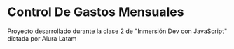 # Control De Gastos Mensuales
Proyecto desarrollado durante la clase 2 de "Inmersión Dev con JavaScript" dictada por Alura Latam
